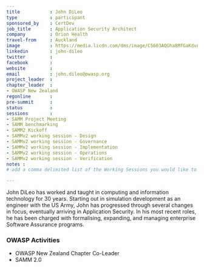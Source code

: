 ```yaml
---
title           : John DiLeo
type            : participant
sponsored_by    : CertDev
job_title       : Application Security Architect
company         : Orion Health
travel-from     : Auckland
image           : https://media.licdn.com/dms/image/C5603AQGha8MfGaKdvA/profile-displayphoto-shrink_200_200/0?e=1531353600&v=beta&t=sw3f6M44bUrn00wnLqYP5NGnpFQGd0sbigwJNxUeSwY
linkedin        : john-dileo
twitter         :
facebook        :
website         :
email           : john.dileo@owasp.org
project_leader  : 
chapter_leader  : 
- OWASP New Zealand
regonline       :
pre-summit      :
status          : 
sessions        : 
- SAMM Project Meeting
- SAMM benchmarking
- SAMM2 Kickoff
- SAMMv2 working session - Design
- SAMMv2 working session - Governance
- SAMMv2 working session - Implementation
- SAMMv2 working session - Operations
- SAMMv2 working session - Verification
notes :
# add a comma delimited list of the Working Sessions you would like to attend in the meta above (use the session's title) e.g. sessions: Security Playbooks Diagrams, Hackathon Daily Sessions

---
```


<!-- put more details about participant here -->
John DiLeo has worked and taught in computing and information technology for 30 years. Starting out in simulation development as an engineer with the US Army, John has progressed through several changes in focus, eventually arriving in Application Security. In his most recent roles, he has been charged with formalising, expanding, and managing enterprise Software Assurance programs.

### OWASP Activities
* OWASP New Zealand Chapter Co-Leader
* SAMM 2.0

